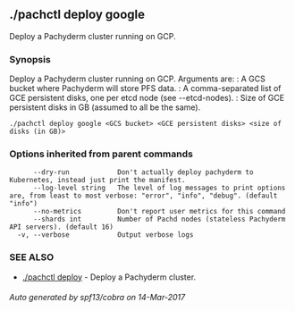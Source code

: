## ./pachctl deploy google

Deploy a Pachyderm cluster running on GCP.

### Synopsis


Deploy a Pachyderm cluster running on GCP.
Arguments are:
  <GCS bucket>: A GCS bucket where Pachyderm will store PFS data.
  <GCE persistent disks>: A comma-separated list of GCE persistent disks, one per etcd node (see --etcd-nodes).
  <size of disks>: Size of GCE persistent disks in GB (assumed to all be the same).


```
./pachctl deploy google <GCS bucket> <GCE persistent disks> <size of disks (in GB)>
```

### Options inherited from parent commands

```
      --dry-run            Don't actually deploy pachyderm to Kubernetes, instead just print the manifest.
      --log-level string   The level of log messages to print options are, from least to most verbose: "error", "info", "debug". (default "info")
      --no-metrics         Don't report user metrics for this command
      --shards int         Number of Pachd nodes (stateless Pachyderm API servers). (default 16)
  -v, --verbose            Output verbose logs
```

### SEE ALSO
* [./pachctl deploy](./pachctl_deploy.md)	 - Deploy a Pachyderm cluster.

###### Auto generated by spf13/cobra on 14-Mar-2017
